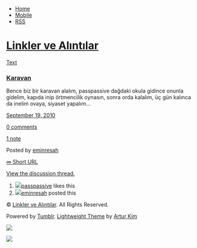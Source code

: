 -   [Home](/)
-   [Mobile](/mobile)
-   [RSS](http://eminresah.tumblr.com/rss)

[Linkler ve Alıntılar](/)
=========================

[Text](http://eminresah.tumblr.com/post/1149382178/karavan)

### [Karavan](http://eminresah.tumblr.com/post/1149382178/karavan)

Bence biz bir karavan alalım, passpassive dağdaki okula gidince onunla
gidelim, kapıda inip örtmencilik oynasın, sonra orda kalalım, üç gün
kalınca da inelim ovaya, siyaset yapalım…

[September 19,
2010](http://eminresah.tumblr.com/post/1149382178/karavan)

[0
comments](http://eminresah.tumblr.com/post/1149382178/karavan#disqus_thread)

[1 note](http://eminresah.tumblr.com/post/1149382178/karavan#notes)

Posted by [eminresah](http://eminresah.tumblr.com/)

[∞ Short URL](http://tmblr.co/ZWS1Oy14WYuY)

[View the discussion thread.](http://erblog.disqus.com/?url=ref)

1.  [![](http://33.media.tumblr.com/avatar_063d45a540dc_16.png)](http://passpassive.tumblr.com/ "ha bi' de! ")[passpassive](http://passpassive.tumblr.com/ "ha bi' de!")
    likes this
2.  [![](http://38.media.tumblr.com/avatar_06c8562d8d9e_16.png)](http://eminresah.tumblr.com/ "Linkler ve Alıntılar")[eminresah](http://eminresah.tumblr.com/ "Linkler ve Alıntılar")
    posted this

© [Linkler ve Alıntılar](/). All Rights Reserved.

Powered by [Tumblr](http://tumblr.com). [Lightweight
Theme](http://www.tumblr.com/theme/10820) by [Artur
Kim](http://arturkim.com)

![](https://px.srvcs.tumblr.com/impixu?T=1434918737&J=eyJ0eXBlIjoidXJsIiwidXJsIjoiaHR0cDpcL1wvZW1pbnJlc2FoLnR1bWJsci5jb21cL3Bvc3RcLzExNDkzODIxNzhcL2thcmF2YW4iLCJyZXF0eXBlIjowLCJyb3V0ZSI6IlwvcG9zdFwvOmlkXC86c3VtbWFyeSIsIm5vc2NyaXB0IjoxfQ==&U=KKKGGIILCP&K=4334e6b211f2275835d22ff0815a8160ebda3e9448228c1b815eab30690987fb&R=)

![](https://px.srvcs.tumblr.com/impixu?T=1434918737&J=eyJ0eXBlIjoicG9zdCIsInVybCI6Imh0dHA6XC9cL2VtaW5yZXNhaC50dW1ibHIuY29tXC9wb3N0XC8xMTQ5MzgyMTc4XC9rYXJhdmFuIiwicmVxdHlwZSI6MCwicm91dGUiOiJcL3Bvc3RcLzppZFwvOnN1bW1hcnkiLCJwb3N0cyI6W3sicG9zdGlkIjoiMTE0OTM4MjE3OCIsImJsb2dpZCI6IjM2NDgwMjgiLCJzb3VyY2UiOjMzfV0sIm5vc2NyaXB0IjoxfQ==&U=KKFCCAIDLM&K=24771eed729fcea07576067c8258f5f989cb9fbcb570573fc53e19ba677ae6bc&R=)

